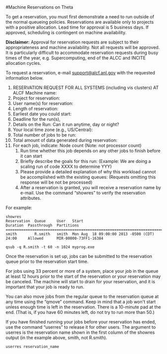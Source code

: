 #Machine Reservations on Theta

To get a reservation, you must first demonstrate a need to run outside of the normal queueing policies. Reservations are available only to projects with a positive allocation. Lead time for approval is 5 business days. If approved, scheduling is contingent on machine availability.

**Disclaimer:** Approval for reservation requests are subject to their appropriateness and machine availability. Not all requests will be approved. It is particularly difficult to accommodate reservation requests during busy times of the year, e.g. Supercomputing, end of the ALCC and INCITE allocation cycles.

To request a reservation, e-mail support@alcf.anl.gov with the requested information below.
1. RESERVATION REQUEST FOR ALL SYSTEMS (including vis clusters) AT ALCF Machine name:
2. Project for reservation:
3. User name(s) for reservation:
4. Length of reservation:
5. Earliest date you could start:
6. Deadline for the run(s),
7. Details on the Run: Can it run anytime, day or night?
8. Your local time zone (e.g., US/Central):
9. Total number of jobs to be run:
10. Total amount of data generated during reservation:
11. For each job, indicate: Node count (Note: not processor count)
    1. Run time whether this job depends on any other jobs to finish before it can start
    2. Briefly describe the goals for this run: (Example: We are doing a scaling run of code XXXX to determine YYY)
    3. Please provide a detailed explanation of why this workload cannot be accomplished with the existing queues: (Requests omitting this response will be not be processed)
    4. After a reservation is granted, you will receive a reservation name by e-mail. Use the command “showres” to verify the reservation attributes.

For example:

```
showres
Reservation  Queue     User   Start                                 Duration  Passthrough  Partitions             
==========================================================================================================
smith        R.smith   smith  Mon Aug  18 09:00:00 2013 -0500 (CDT)  24:00     Allowed      MIR-00000-73FF1-16384  

qsub -q R.smith -t 60 -n 1024 myprog.exe
```

Once the reservation is set up, jobs can be submitted to the reservation queue prior to the reservation start time.

For jobs using 33 percent or more of a system, place your job in the queue at least 12 hours prior to the start of the reservation or your reservation may be canceled. The machine will start to drain for your reservation, and it is important that your job is ready to run.

You can also move jobs from the regular queue to the reservation queue at any time using the “qmove” command. Keep in mind that a job won't start unless enough time is left in the reservation. There is a 10-minute pad at the end. (That is, if you have 60 minutes left, do not try to run more than 50.)

If you have finished running your jobs before your reservation has ended, use the command “userres” to release it for other users. The argument to userres is the reservation name shown in the first column of the showres output (in the example above, smith, not R.smith).
```
userres reservation_name
```